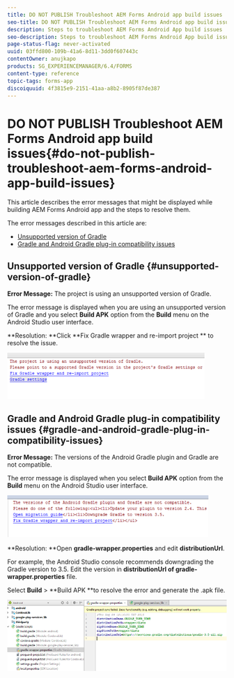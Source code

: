 ```yaml
---
title: DO NOT PUBLISH Troubleshoot AEM Forms Android app build issues
seo-title: DO NOT PUBLISH Troubleshoot AEM Forms Android app build issues
description: Steps to troubleshoot AEM Forms Android App build issues
seo-description: Steps to troubleshoot AEM Forms Android App build issues
page-status-flag: never-activated
uuid: 03ffd800-109b-41a6-8d11-3dd0f607443c
contentOwner: anujkapo
products: SG_EXPERIENCEMANAGER/6.4/FORMS
content-type: reference
topic-tags: forms-app
discoiquuid: 4f3815e9-2151-41aa-a8b2-8905f87de387
---
```


# DO NOT PUBLISH Troubleshoot AEM Forms Android app build issues{#do-not-publish-troubleshoot-aem-forms-android-app-build-issues}

This article describes the error messages that might be displayed while building AEM Forms Android app and the steps to resolve them.

The error messages described in this article are:

* [Unsupported version of Gradle](../../../forms/using/wip/troubleshoot-aem-forms-android-app-build-issues.md#unsupported-version-of-gradle)
* [Gradle and Android Gradle plug-in compatibility issues](../../../forms/using/wip/troubleshoot-aem-forms-android-app-build-issues.md#gradle-and-android-gradle-plug-in-compatibility-issues)

## Unsupported version of Gradle {#unsupported-version-of-gradle}

**Error Message:** The project is using an unsupported version of Gradle.

The error message is displayed when you are using an unsupported version of Gradle and you select **Build APK** option from the **Build** menu on the Android Studio user interface.

**Resolution: **Click **Fix Gradle wrapper and re-import project ** to resolve the issue.

![](assets/gradle_unsupported_version.png) 

## Gradle and Android Gradle plug-in compatibility issues {#gradle-and-android-gradle-plug-in-compatibility-issues}

**Error Message:** The versions of the Android Gradle plugin and Gradle are not compatible.

The error message is displayed when you select **Build APK** option from the **Build** menu on the Android Studio user interface. 

![](assets/gradle_plugin_compatibility.png)

**Resolution: **Open **gradle-wrapper.properties** and edit **distributionUrl**.

For example, the Android Studio console recommends downgrading the Gradle version to 3.5. Edit the version in **distributionUrl **of** gradle-wrapper.properties** file.

Select **Build** &gt; **Build APK **to resolve the error and generate the .apk file. 

![](assets/gradle_wrapper_properties.png)

